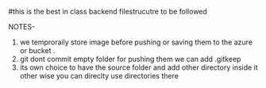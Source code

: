 #this is the best in class backend filestrucutre to be followed 


NOTES-
1. we temproraily store image before pushing or saving them to the azure or bucket .
2. git dont commit empty folder for pushing them we can add .gitkeep
3. its own choice to have the source folder and add other directory inside it other wise  you can direclty use directories there